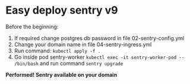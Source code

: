 # Easy deploy sentry v9

Before the beginning:

1. If required сhange postgres db password in file 02-sentry-config.yml
2. Change your domain name in file 04-sentry-ingress.yml
3. Run command: ```kubectl apply -f .```
4. Go inside pod sentry-worker ```kubectl exec -it sentry-worker-pod -- /bin/bash``` and run command ```sentry upgrade```

**Performed! Sentry available on your domain**
